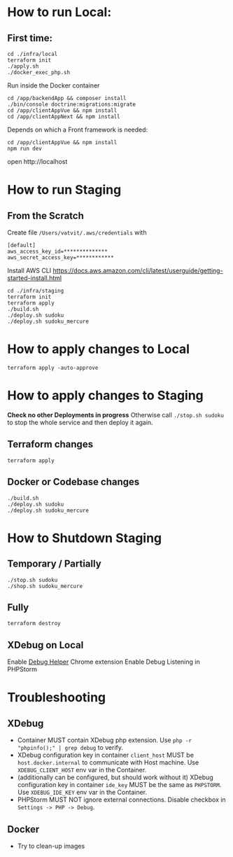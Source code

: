 # How to run Local:

## First time:

```shell
cd ./infra/local
terraform init
./apply.sh
./docker_exec_php.sh
```

Run inside the Docker container

```shell
cd /app/backendApp && composer install
./bin/console doctrine:migrations:migrate
cd /app/clientAppVue && npm install
cd /app/clientAppNext && npm install
```

Depends on which a Front framework is needed:
```shell
cd /app/clientAppVue && npm install
npm run dev
```

open http://localhost

# How to run Staging

## From the Scratch

Create file `/Users/vatvit/.aws/credentials` with

```
[default]
aws_access_key_id=**************
aws_secret_access_key=************
```

Install AWS CLI https://docs.aws.amazon.com/cli/latest/userguide/getting-started-install.html

```shell
cd ./infra/staging
terraform init
terraform apply
./build.sh
./deploy.sh sudoku
./deploy.sh sudoku_mercure
```

# How to apply changes to Local

```shell
terraform apply -auto-approve
```

# How to apply changes to Staging

**Check no other Deployments in progress**
Otherwise call `./stop.sh sudoku` to stop the whole service and then deploy it again. 

## Terraform changes
```shell
terraform apply
```
## Docker or Codebase changes
```shell
./build.sh
./deploy.sh sudoku
./deploy.sh sudoku_mercure
```

# How to Shutdown Staging

## Temporary / Partially

```shell
./stop.sh sudoku
./shop.sh sudoku_mercure
```

## Fully

```shell
terraform destroy
```

## XDebug on Local
Enable [Debug Helper](https://chromewebstore.google.com/detail/xdebug-helper/eadndfjplgieldjbigjakmdgkmoaaaoc) Chrome extension
Enable Debug Listening in PHPStorm

# Troubleshooting

## XDebug

* Container MUST contain XDebug php extension. Use `php -r "phpinfo();" | grep debug` to verify.
* XDebug configuration key in container `client_host` MUST be `host.docker.internal` to communicate with Host machine. Use `XDEBUG_CLIENT_HOST` env var in the Container.
* (additionally can be configured, but should work without it) XDebug configuration key in container `ide_key` MUST be the same as `PHPSTORM`. Use `XDEBUG_IDE_KEY` env var in the Container.
* PHPStorm MUST NOT ignore external connections. Disable checkbox in `Settings -> PHP -> Debug`.

## Docker
* Try to clean-up images